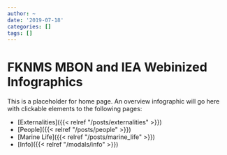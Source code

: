 ```yaml
---
author: ~
date: '2019-07-18'
categories: []
tags: []
---
```


# FKNMS MBON and IEA Webinized Infographics

This is a placeholder for home page.
An overview infographic will go here with clickable elements to the following pages:

- [Externalities]({{< relref "/posts/externalities" >}})
- [People]({{< relref "/posts/people" >}})
- [Marine Life]({{< relref "/posts/marine_life" >}})
- [Info]({{< relref "/modals/info" >}})
